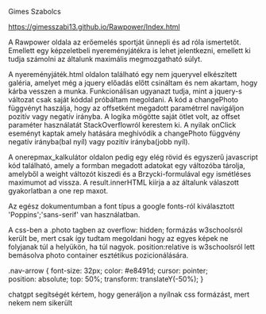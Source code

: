 Gimes Szabolcs

https://gimesszabi13.github.io/Rawpower/Index.html

A Rawpower oldala az erőemelés sportját ünnepli és ad róla ismertetőt. Emellett egy képzeletbeli nyereményjátékra is lehet jelentkezni, emellett ki tudja számolni az általunk maximális megmozgatható súlyt.

A nyereményjáték.html oldalon található egy nem jqueryvel elkészített galéria, amelyet még a jquery előadás előtt csináltam és nem akartam, 
hogy kárba vesszen a munka. Funkcionálisan ugyanazt tudja, mint a jquery-s változat csak saját kóddal próbáltam megoldani. 
A kód a changePhoto függvényt haszálja, hogy az offsetként megadott paramétrrel navigáljon pozitív vagy negatív irányba. A logika mögötte saját ötlet volt, az offset paraméter használatát StackOverflowról kerestem ki.
A nyilak onClick eseményt kaptak amely hatására meghívódik a changePhoto függvény negatív irányba(bal nyíl) vagy pozitív irányba(jobb nyíl).

A onerepmax_kalkulátor oldalon pedig egy elég rövid és egyszerű javascript kód található, amely a formban megadott adatokat egy változóba tárolja, amelyből a weight változót kiszedi és a Brzycki-formulával
egy ismétléses maximumot ad vissza. A result.innerHTML kiírja a az általunk válaszott gyakorlatban a one rep maxot.

Az egész dokumentumban a font típus a google fonts-ról kiválasztott 'Poppins';'sans-serif' van használatban.

A css-ben a .photo tagben az overflow: hidden; formázás w3schoolsról került be, mert csak így tudtam megoldani hogy az egyes képek ne folyjanak túl a helyükön, ha túl nagyok.
position:relative is w3schoolsról lett bemásolva photo container esztétikus pozicionálására.

.nav-arrow {
    font-size: 32px; 
    color: #e8491d;
    cursor: pointer;                 
    position: absolute;
    top: 50%;
    transform: translateY(-50%);
}

chatgpt segítségét kértem, hogy generáljon a nyílnak css formázást, mert nekem nem sikerült
